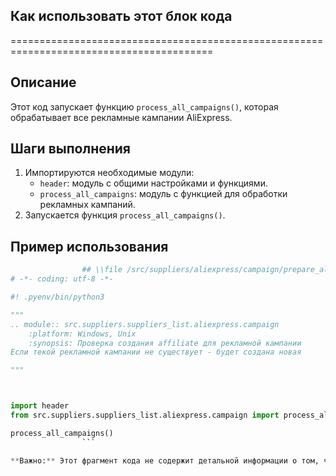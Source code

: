 ## Как использовать этот блок кода
=========================================================================================

Описание
-------------------------
Этот код запускает функцию `process_all_campaigns()`, которая  обрабатывает  все рекламные кампании AliExpress. 

Шаги выполнения
-------------------------
1. Импортируются необходимые модули: 
    - `header`:  модуль с общими настройками и функциями.
    - `process_all_campaigns`: модуль с  функцией для обработки рекламных кампаний.
2. Запускается функция `process_all_campaigns()`.

Пример использования
-------------------------

```python
                ## \\file /src/suppliers/aliexpress/campaign/prepare_all_camapaigns.py
# -*- coding: utf-8 -*-

#! .pyenv/bin/python3

"""
.. module:: src.suppliers.suppliers_list.aliexpress.campaign 
	:platform: Windows, Unix
	:synopsis: Проверка создания affiliate для рекламной кампании  
Если текой рекламной кампании не существует - будет создана новая

"""



import header
from src.suppliers.suppliers_list.aliexpress.campaign import process_all_campaigns

process_all_campaigns()
                ```

**Важно:** Этот фрагмент кода не содержит детальной информации о том, что именно делает функция `process_all_campaigns()`. Для получения полного представления о ее функциональности необходимо обратиться к документации модуля `src.suppliers.suppliers_list.aliexpress.campaign`.